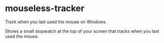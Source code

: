 # mouseless-tracker
Track when you last used the mouse on Windows.

Shows a small stopwatch at the top of your screen that tracks when you last used the mouse.


